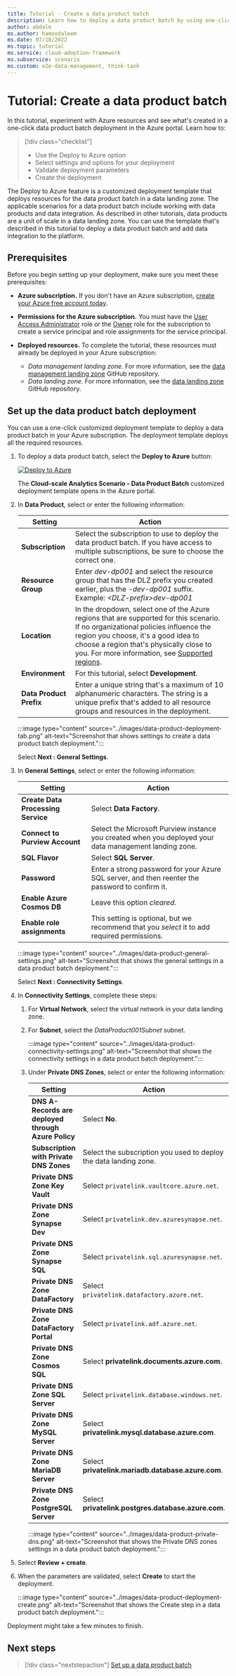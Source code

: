 ```yaml
---
title: Tutorial - Create a data product batch
description: Learn how to deploy a data product batch by using one-click deployment in the Azure portal.
author: abdale
ms.author: hamoodaleem
ms.date: 07/18/2022
ms.topic: tutorial
ms.service: cloud-adoption-framework
ms.subservice: scenario
ms.custom: e2e-data-management, think-tank
---
```


# Tutorial: Create a data product batch

In this tutorial, experiment with Azure resources and see what's created in a one-click data product batch deployment in the Azure portal. Learn how to:

> [!div class="checklist"]
>
> - Use the Deploy to Azure option
> - Select settings and options for your deployment
> - Validate deployment parameters
> - Create the deployment

The Deploy to Azure feature is a customized deployment template that deploys resources for the data product batch in a data landing zone. The applicable scenarios for a data product batch include working with data products and data integration. As described in other tutorials, data products are a unit of scale in a data landing zone. You can use the template that's described in this tutorial to deploy a data product batch and add data integration to the platform.

## Prerequisites

Before you begin setting up your deployment, make sure you meet these prerequisites:

- **Azure subscription.** If you don't have an Azure subscription, [create your Azure free account today](https://azure.microsoft.com/free/).

- **Permissions for the Azure subscription.** You must have the [User Access Administrator](/azure/role-based-access-control/built-in-roles#user-access-administrator) role or the [Owner](/azure/role-based-access-control/built-in-roles#owner) role for the subscription to create a service principal and role assignments for the service principal.

- **Deployed resources.** To complete the tutorial, these resources must already be deployed in your Azure subscription:

  - *Data management landing zone.* For more information, see the [data management landing zone](https://github.com/Azure/data-management-zone) GitHub repository.
  - *Data landing zone.* For more information, see the [data landing zone](https://github.com/Azure/data-landing-zone) GitHub repository.

## Set up the data product batch deployment

You can use a one-click customized deployment template to deploy a data product batch in your Azure subscription. The deployment template deploys all the required resources.

1. To deploy a data product batch, select the **Deploy to Azure** button:

    [![Deploy to Azure](https://aka.ms/deploytoazurebutton)](https://portal.azure.com/#blade/Microsoft_Azure_CreateUIDef/CustomDeploymentBlade/uri/https%3A%2F%2Fraw.githubusercontent.com%2FAzure%2Fdata-product-batch%2Fmain%2Finfra%2Fmain.json/uiFormDefinitionUri/https%3A%2F%2Fraw.githubusercontent.com%2FAzure%2Fdata-product-batch%2Fmain%2Fdocs%2Freference%2Fportal.dataProduct.json)

   The **Cloud-scale Analytics Scenario - Data Product Batch** customized deployment template opens in the Azure portal.

1. In **Data Product**, select or enter the following information:

    | Setting | Action |
    | --- | --- |
    | **Subscription** | Select the subscription to use to deploy the data product batch. If you have access to multiple subscriptions, be sure to choose the correct one. |
    | **Resource Group** | Enter *dev-dp001* and select the resource group that has the DLZ prefix you created earlier, plus the *-dev-dp001* suffix. Example: *\<DLZ-prefix\>dev-dp001* |
    | **Location**| In the dropdown, select one of the Azure regions that are supported for this scenario. If no organizational policies influence the region you choose, it's a good idea to choose a region that's physically close to you. For more information, see [Supported regions](tutorial-create-data-landing-zone.md#supported-regions). |
    | **Environment** | For this tutorial, select **Development**. |
    | **Data Product Prefix** | Enter a unique string that's a maximum of 10 alphanumeric characters. The string is a unique prefix that's added to all resource groups and resources in the deployment. |

    :::image type="content" source="../images/data-product-deployment-tab.png" alt-text="Screenshot that shows settings to create a data product batch deployment.":::

   Select **Next : General Settings**.

1. In **General Settings**, select or enter the following information:

   | Setting | Action |
   | --- | --- |
   | **Create Data Processing Service** | Select **Data Factory**. |
   | **Connect to Purview Account** | Select the Microsoft Purview instance you created when you deployed your data management landing zone. |
   | **SQL Flavor** | Select **SQL Server**. |
   | **Password** | Enter a strong password for your Azure SQL server, and then reenter the password to confirm it. |
   | **Enable Azure Cosmos DB** | Leave this option *cleared*. |
   | **Enable role assignments** | This setting is optional, but we recommend that you *select* it to add required permissions. |

   :::image type="content" source="../images/data-product-general-settings.png" alt-text="Screenshot that shows the general settings in a data product batch deployment.":::

   Select **Next : Connectivity Settings**.

1. In **Connectivity Settings**, complete these steps:

    1. For **Virtual Network**, select the virtual network in your data landing zone.

    1. For **Subnet**, select the *DataProduct001Subnet* subnet.

       :::image type="content" source="../images/data-product-connectivity-settings.png" alt-text="Screenshot that shows the connectivity settings in a data product batch deployment.":::

    1. Under **Private DNS Zones**, select or enter the following information:

       | Setting | Action |
       | --- | --- |
       | **DNS A-Records are deployed through Azure Policy** | Select **No**. |
       | **Subscription with Private DNS Zones** | Select the subscription you used to deploy the data landing zone. |
       | **Private DNS Zone Key Vault** | Select `privatelink.vaultcore.azure.net`. |
       | **Private DNS Zone Synapse Dev** | Select `privatelink.dev.azuresynapse.net`. |
       | **Private DNS Zone Synapse SQL** | Select `privatelink.sql.azuresynapse.net`. |
       | **Private DNS Zone DataFactory** | Select `privatelink.datafactory.azure.net`. |
       | **Private DNS Zone DataFactory Portal** | Select `privatelink.adf.azure.net`. |
       | **Private DNS Zone Cosmos SQL**  | Select **privatelink.documents.azure.com**. |
       | **Private DNS Zone SQL Server** | Select `privatelink.database.windows.net`. |
       | **Private DNS Zone MySQL Server** | Select **privatelink.mysql.database.azure.com**. |
       | **Private DNS Zone MariaDB Server** | Select **privatelink.mariadb.database.azure.com**. |
       | **Private DNS Zone PostgreSQL Server** | Select **privatelink.postgres.database.azure.com**. |

       :::image type="content" source="../images/data-product-private-dns.png" alt-text="Screenshot that shows the Private DNS zones settings in a data product batch deployment.":::

1. Select **Review + create**.

1. When the parameters are validated, select **Create** to start the deployment.

   :::image type="content" source="../images/data-product-deployment-create.png" alt-text="Screenshot that shows the Create step in a data product batch deployment.":::

Deployment might take a few minutes to finish.

## Next steps

> [!div class="nextstepaction"]
> [Set up a data product batch](tutorial-set-up-data-product-batch.md)

